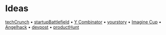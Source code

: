 # Ideas

[techCrunch](https://techcrunch.com/startups/) • [startupBattlefield](https://techcrunch.com/startup-battlefield/) • [Y Combinator](https://www.ycombinator.com/companies/) • [yourstory](https://yourstory.com/) • [Imagine Cup](https://imaginecup.microsoft.com/en-us/Winner#2019) • [Angelhack](http://blog.angelhack.com/) • [devpost](https://devpost.com/) • [productHunt](https://www.producthunt.com/)
